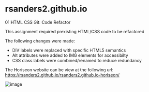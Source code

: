 # rsanders2.github.io 

01 HTML CSS Git: Code Refactor

This assignment required prexisting HTML/CSS code to be refactored    

The following changes were made:  

- DIV labels were replaced with specific HTML5 semantics       
- Alt attributes were added to IMG elements for accessibilty    
- CSS class labels were combined/renamed to reduce redundancy   

The Horiseon website can be view at the following url: https://rsanders2.github.io/rsanders2.github.io-horiseon/     

![image](https://user-images.githubusercontent.com/84297480/120406504-ff9c5900-c318-11eb-985b-01bca208cb96.png)    
